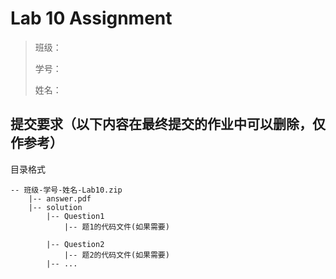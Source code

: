 # Lab 10 Assignment

> 班级：
>
> 学号：
>
> 姓名：

## 提交要求（以下内容在最终提交的作业中可以删除，仅作参考）

目录格式

```shell
-- 班级-学号-姓名-Lab10.zip
    |-- answer.pdf
    |-- solution
        |-- Question1
            |-- 题1的代码文件(如果需要)

        |-- Question2
            |-- 题2的代码文件(如果需要)
        |-- ...
```
